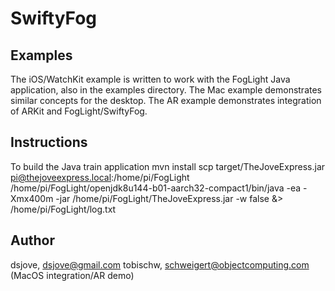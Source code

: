 # SwiftyFog

## Examples
The iOS/WatchKit example is written to work with the FogLight Java application, also in the examples directory.
The Mac example demonstrates similar concepts for the desktop. 
The AR example demonstrates integration of ARKit and FogLight/SwiftyFog.

## Instructions
To build the Java train application
mvn install
scp target/TheJoveExpress.jar pi@thejoveexpress.local:/home/pi/FogLight
/home/pi/FogLight/openjdk8u144-b01-aarch32-compact1/bin/java -ea -Xmx400m -jar /home/pi/FogLight/TheJoveExpress.jar -w false &> /home/pi/FogLight/log.txt

## Author
dsjove, dsjove@gmail.com
tobischw, schweigert@objectcomputing.com (MacOS integration/AR demo)
